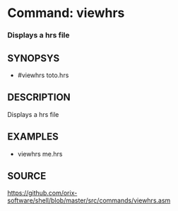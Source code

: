 # Command: viewhrs

### Displays a hrs file

## SYNOPSYS

+ #viewhrs toto.hrs

## DESCRIPTION

Displays a hrs file

## EXAMPLES

+ viewhrs me.hrs

## SOURCE

https://github.com/orix-software/shell/blob/master/src/commands/viewhrs.asm

